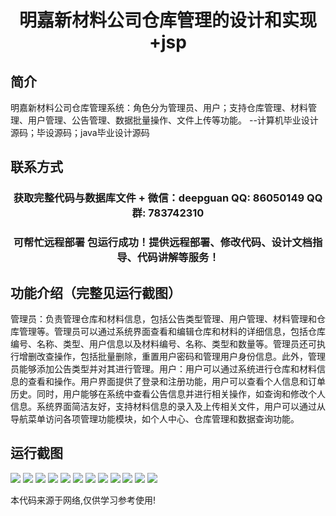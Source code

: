 <p><h1 align="center">明嘉新材料公司仓库管理的设计和实现+jsp</h1></p>

## 简介
明嘉新材料公司仓库管理系统：角色分为管理员、用户；支持仓库管理、材料管理、用户管理、公告管理、数据批量操作、文件上传等功能。    --计算机毕业设计源码；毕设源码；java毕业设计源码


## 联系方式
<p><h3 align="center">获取完整代码与数据库文件 + 微信：deepguan QQ: 86050149 QQ群: 783742310</h3></p>
<p><h3 align="center">可帮忙远程部署 包运行成功！提供远程部署、修改代码、设计文档指导、代码讲解等服务！</h3></p>

## 功能介绍（完整见运行截图）
管理员：负责管理仓库和材料信息，包括公告类型管理、用户管理、材料管理和仓库管理等。管理员可以通过系统界面查看和编辑仓库和材料的详细信息，包括仓库编号、名称、类型、用户信息以及材料编号、名称、类型和数量等。管理员还可执行增删改查操作，包括批量删除，重置用户密码和管理用户身份信息。此外，管理员能够添加公告类型并对其进行管理。用户：用户可以通过系统进行仓库和材料信息的查看和操作。用户界面提供了登录和注册功能，用户可以查看个人信息和订单历史。同时，用户能够在系统中查看公告信息并进行相关操作，如查询和修改个人信息。系统界面简洁友好，支持材料信息的录入及上传相关文件，用户可以通过从导航菜单访问各项管理功能模块，如个人中心、仓库管理和数据查询功能。


## 运行截图
![](img/001.jpg)
![](img/002.jpg)
![](img/003.jpg)
![](img/004.jpg)
![](img/005.jpg)
![](img/006.jpg)
![](img/007.jpg)
![](img/008.jpg)
![](img/009.jpg)
![](img/010.jpg)
![](img/011.jpg)
![](img/012.jpg)

<p>本代码来源于网络,仅供学习参考使用!</p>
